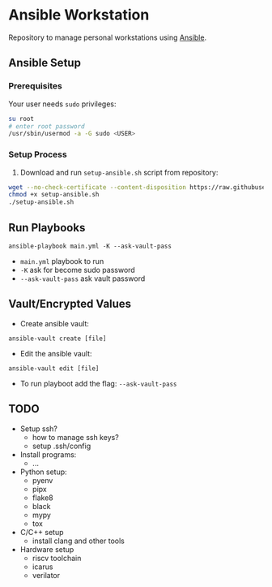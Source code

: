 # Ansible Workstation
Repository to manage personal workstations using
[Ansible](https://www.ansible.com/).

## Ansible Setup

### Prerequisites
Your user needs `sudo` privileges:
```Bash
su root
# enter root password
/usr/sbin/usermod -a -G sudo <USER>
```

### Setup Process
1. Download and run `setup-ansible.sh` script from repository:
```Bash
wget --no-check-certificate --content-disposition https://raw.githubusercontent.com/P-Miranda/ansible-workstation/main/setup-ansible.sh
chmod +x setup-ansible.sh
./setup-ansible.sh
```

## Run Playbooks
```
ansible-playbook main.yml -K --ask-vault-pass
```
- `main.yml` playbook to run
- `-K` ask for become sudo password
- `--ask-vault-pass` ask vault password

## Vault/Encrypted Values
- Create ansible vault:
```
ansible-vault create [file]
```
- Edit the ansible vault:
```
ansible-vault edit [file]
```
- To run playboot add the flag: `--ask-vault-pass`

## TODO
- Setup ssh?
    - how to manage ssh keys?
    - setup .ssh/config
- Install programs:
    - ...
- Python setup:
    - pyenv
    - pipx
    - flake8
    - black
    - mypy
    - tox
- C/C++ setup
    - install clang and other tools
- Hardware setup
    - riscv toolchain
    - icarus
    - verilator
